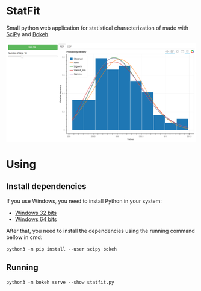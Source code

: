 # StatFit

Small python web application for statistical characterization of made with [SciPy](https://docs.scipy.org/doc/scipy/reference/tutorial/stats.html) and [Bokeh](https://bokeh.pydata.org/en/latest/).

![](screenshoot.png)

# Using

## Install dependencies

If you use Windows, you need to install Python in your system:
 - [Windows 32 bits](https://www.python.org/ftp/python/3.7.3/python-3.7.3.exe)
 - [Windows 64 bits](https://www.python.org/ftp/python/3.7.3/python-3.7.3-amd64.exe)

After that, you need to install the dependencies using the running command bellow in cmd:

```
python3 -m pip install --user scipy bokeh
```

## Running

```
python3 -m bokeh serve --show statfit.py
```
